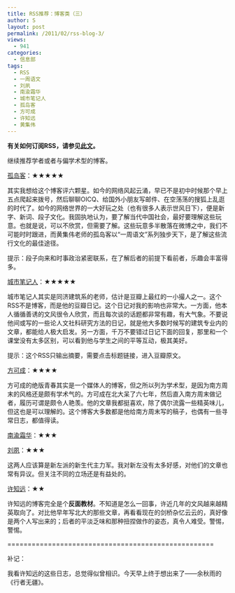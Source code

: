 ```yaml
---
title: RSS推荐：博客类（三）
author: S
layout: post
permalink: /2011/02/rss-blog-3/
views:
  - 941
categories:
  - 信息部
tags:
  - RSS
  - 一周语文
  - 刘夙
  - 南渝霜华
  - 城市笔记人
  - 孤岛客
  - 方可成
  - 许知远
  - 黄集伟
---
```

**有关如何订阅RSS，请参见<a href="http://www.edunify.us/blog/2010/12/use-google-reader-to-subscribe-blogs/" target="_blank">此文</a>。**

继续推荐学者或者与偏学术型的博客。

<a href="http://blog.huangjiwei.com/" target="_blank">孤岛客</a>：★★★★★

其实我想给这个博客评六颗星。如今的网络风起云涌，早已不是初中时候那个早上五点爬起来拨号，然后聊聊OICQ、给国外小朋友写邮件、在空荡荡的搜狐上乱逛的时代了。如今的网络世界的一大好玩之处（也有很多人表示世风日下），便是新字、新词、段子文化。我固执地认为，要了解当代中国社会，最好要理解这些玩意。也就是说，可以不欣赏，但需要了解。这些玩意多半散落在微博之中，我们不可能时时跟进，而黄集伟老师的孤岛客以“一周语文”系列独步天下，是了解这些流行文化的最佳途径。

提示：段子向来和时事政治紧密联系，在了解后者的前提下看前者，乐趣会丰富得多。

<a href="http://www.douban.com/feed/people/dyl703/notes" target="_blank">城市笔记人</a>：★★★★★

城市笔记人其实是同济建筑系的老师，估计是豆瓣上最红的一小撮人之一。这个RSS不是博客，而是他的豆瓣日记。这个日记对我的影响也非常大。一方面，他本人循循善诱的文风很令人欣赏，而且每次谈的话题都非常有趣，有大气象。不要说他间或写的一些论人文社科研究方法的日记，就是他大多数时候写的建筑专业内的文章，都能给人极大启发。另一方面，千万不要错过日记下面的回复，那里和一个课堂没有太多区别，可以看到他与学生之间的平等互动，极其美好。

提示：这个RSS只输出摘要，需要点击标题链接，进入豆瓣原文。

<a href="http://www.fangkc.cn/" target="_blank">方可成</a>：★★★★

方可成的绝版青春其实是一个媒体人的博客，但之所以列为学术型，是因为南方周末的风格还是颇有学术气的。方可成在北大呆了六七年，然后直入南方周末做记者，履历可谓是颇令人艳羡。他的文章我都挺喜欢，除了偶尔流露一些精英味儿，但这也是可以理解的。这个博客大多数都是他给南方周末写的稿子，也偶有一些寻常日志，都值得读。

<a href="http://blog.sina.com.cn/liguangyi" target="_blank">南渝霜华</a>：★★★

<a href="http://blog.sina.com.cn/liusublog" target="_blank">刘夙</a>：★★★

这两人应该算是新左派的新生代主力军。我对新左没有太多好感，对他们的文章也常有异议。但关注不同的立场还是有益处的。

<a href="http://www.bullock.cn/blogs/xuzhiyuan/Rss.aspx" target="_blank">许知远</a>：★★

许知远的博客完全是个**反面教材**。不知道是怎么一回事，许近几年的文风越来越精英取向了。对比他早年写北大的那些文章，再看看现在的剑桥杂忆云云的，真好像是两个人写出来的；后者的平淡乏味和那种扭捏做作的姿态，真令人难受。警惕，警惕。

===================================================

补记：

我看许知远的这些日志，总觉得似曾相识。今天早上终于想出来了——余秋雨的《行者无疆》。